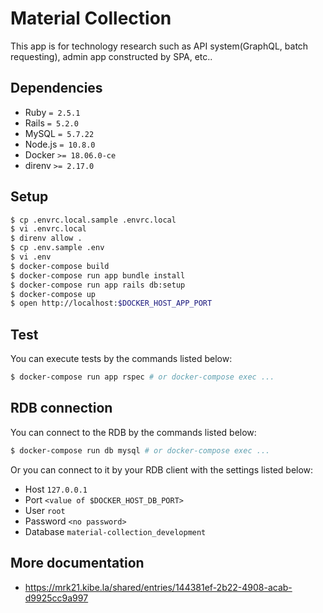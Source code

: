 # Material Collection

This app is for technology research such as API system(GraphQL, batch requesting), admin app constructed by SPA, etc..

## Dependencies

- Ruby `= 2.5.1`
- Rails `= 5.2.0`
- MySQL `= 5.7.22`
- Node.js `= 10.8.0`
- Docker `>= 18.06.0-ce`
- direnv `>= 2.17.0`

## Setup

```bash
$ cp .envrc.local.sample .envrc.local
$ vi .envrc.local
$ direnv allow .
$ cp .env.sample .env
$ vi .env
$ docker-compose build
$ docker-compose run app bundle install
$ docker-compose run app rails db:setup
$ docker-compose up
$ open http://localhost:$DOCKER_HOST_APP_PORT
```

## Test

You can execute tests by the commands listed below:

```bash
$ docker-compose run app rspec # or docker-compose exec ...
```

## RDB connection

You can connect to the RDB by the commands listed below:

```bash
$ docker-compose run db mysql # or docker-compose exec ...
```

Or you can connect to it by your RDB client with the settings listed below:

- Host `127.0.0.1`
- Port `<value of $DOCKER_HOST_DB_PORT>`
- User `root`
- Password `<no password>`
- Database `material-collection_development`

## More documentation

- https://mrk21.kibe.la/shared/entries/144381ef-2b22-4908-acab-d9925cc9a997